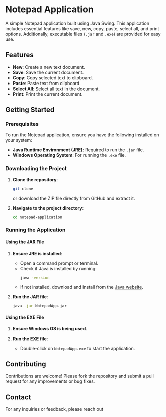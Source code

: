 # Notepad Application

A simple Notepad application built using Java Swing. This application includes essential features like save, new, copy, paste, select all, and print options. Additionally, executable files (`.jar` and `.exe`) are provided for easy use.

## Features

- **New**: Create a new text document.
- **Save**: Save the current document.
- **Copy**: Copy selected text to clipboard.
- **Paste**: Paste text from clipboard.
- **Select All**: Select all text in the document.
- **Print**: Print the current document.

## Getting Started

### Prerequisites

To run the Notepad application, ensure you have the following installed on your system:

- **Java Runtime Environment (JRE)**: Required to run the `.jar` file.
- **Windows Operating System**: For running the `.exe` file.

### Downloading the Project

1. **Clone the repository**:
    ```sh
    git clone 
    ```
    or download the ZIP file directly from GitHub and extract it.

2. **Navigate to the project directory**:
    ```sh
    cd notepad-application
    ```

### Running the Application

#### Using the JAR File

1. **Ensure JRE is installed**:
    - Open a command prompt or terminal.
    - Check if Java is installed by running:
        ```sh
        java -version
        ```
    - If not installed, download and install from the [Java website](https://www.oracle.com/java/technologies/javase-jre8-downloads.html).

2. **Run the JAR file**:
    ```sh
    java -jar NotepadApp.jar
    ```

#### Using the EXE File

1. **Ensure Windows OS is being used**.

2. **Run the EXE file**:
    - Double-click on `NotepadApp.exe` to start the application.

## Contributing

Contributions are welcome! Please fork the repository and submit a pull request for any improvements or bug fixes.

## Contact

For any inquiries or feedback, please reach out

